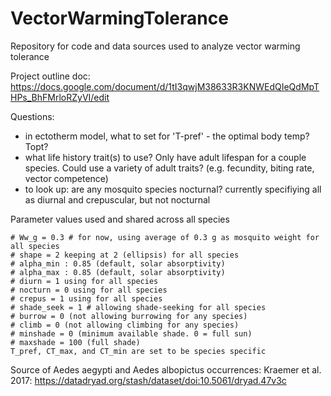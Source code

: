 # VectorWarmingTolerance
Repository for code and data sources used to analyze vector warming tolerance

Project outline doc:
https://docs.google.com/document/d/1tI3qwjM38633R3KNWEdQIeQdMpTHPs_BhFMrloRZyVI/edit 

Questions:
- in ectotherm model, what to set for 'T-pref' - the optimal body temp? Topt?
- what life history trait(s) to use? Only have adult lifespan for a couple species. Could use a variety of adult traits? (e.g. fecundity, biting rate, vector competence)
- to look up: are any mosquito species nocturnal? currently specifiying all as diurnal and crepuscular, but not nocturnal

Parameter values used and shared across all species
```
# Ww_g = 0.3 # for now, using average of 0.3 g as mosquito weight for all species
# shape = 2 keeping at 2 (ellipsis) for all species
# alpha_min : 0.85 (default, solar absorptivity)
# alpha_max : 0.85 (default, solar absorptivity)
# diurn = 1 using for all species
# nocturn = 0 using for all species
# crepus = 1 using for all species
# shade_seek = 1 # allowing shade-seeking for all species
# burrow = 0 (not allowing burrowing for any species)
# climb = 0 (not allowing climbing for any species)
# minshade = 0 (minimum available shade. 0 = full sun)
# maxshade = 100 (full shade)
T_pref, CT_max, and CT_min are set to be species specific
```

Source of Aedes aegypti and Aedes albopictus occurrences:
Kraemer et al. 2017: https://datadryad.org/stash/dataset/doi:10.5061/dryad.47v3c
